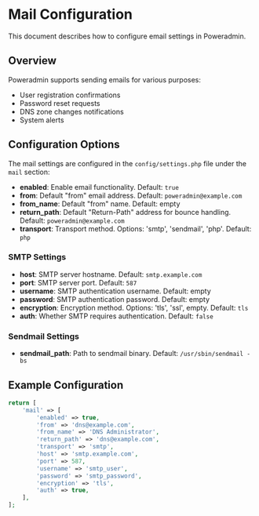 # Mail Configuration

This document describes how to configure email settings in Poweradmin.

## Overview

Poweradmin supports sending emails for various purposes:
- User registration confirmations
- Password reset requests
- DNS zone changes notifications
- System alerts

## Configuration Options

The mail settings are configured in the `config/settings.php` file under the `mail` section:

- **enabled**: Enable email functionality. Default: `true`
- **from**: Default "from" email address. Default: `poweradmin@example.com`
- **from_name**: Default "from" name. Default: empty
- **return_path**: Default "Return-Path" address for bounce handling. Default: `poweradmin@example.com`
- **transport**: Transport method. Options: 'smtp', 'sendmail', 'php'. Default: `php`

### SMTP Settings

- **host**: SMTP server hostname. Default: `smtp.example.com`
- **port**: SMTP server port. Default: `587`
- **username**: SMTP authentication username. Default: empty
- **password**: SMTP authentication password. Default: empty
- **encryption**: Encryption method. Options: 'tls', 'ssl', empty. Default: `tls`
- **auth**: Whether SMTP requires authentication. Default: `false`

### Sendmail Settings

- **sendmail_path**: Path to sendmail binary. Default: `/usr/sbin/sendmail -bs`


## Example Configuration

```php
return [
    'mail' => [
        'enabled' => true,
        'from' => 'dns@example.com',
        'from_name' => 'DNS Administrator',
        'return_path' => 'dns@example.com',
        'transport' => 'smtp',
        'host' => 'smtp.example.com',
        'port' => 587,
        'username' => 'smtp_user',
        'password' => 'smtp_password',
        'encryption' => 'tls',
        'auth' => true,
    ],
];
```

